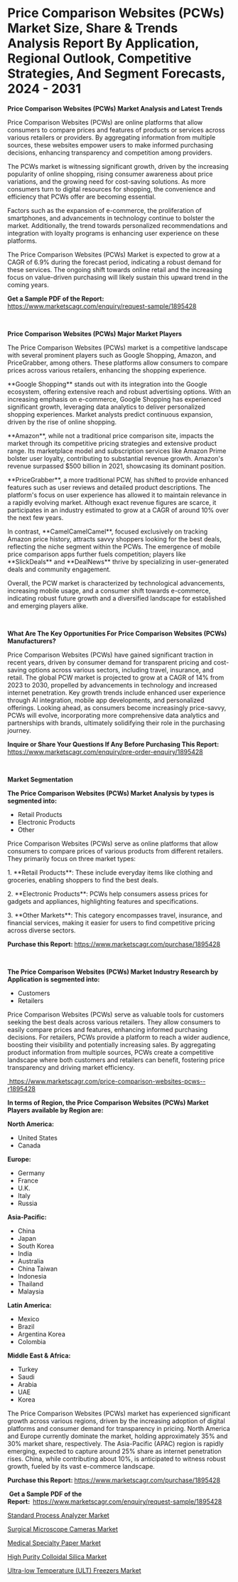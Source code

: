 <p><h1>Price Comparison Websites (PCWs) Market Size, Share & Trends Analysis Report By Application, Regional Outlook, Competitive Strategies, And Segment Forecasts, 2024 - 2031</h1></p><p><strong>Price Comparison Websites (PCWs) Market Analysis and Latest Trends</strong></p>
<p><p>Price Comparison Websites (PCWs) are online platforms that allow consumers to compare prices and features of products or services across various retailers or providers. By aggregating information from multiple sources, these websites empower users to make informed purchasing decisions, enhancing transparency and competition among providers.</p><p>The PCWs market is witnessing significant growth, driven by the increasing popularity of online shopping, rising consumer awareness about price variations, and the growing need for cost-saving solutions. As more consumers turn to digital resources for shopping, the convenience and efficiency that PCWs offer are becoming essential. </p><p>Factors such as the expansion of e-commerce, the proliferation of smartphones, and advancements in technology continue to bolster the market. Additionally, the trend towards personalized recommendations and integration with loyalty programs is enhancing user experience on these platforms. </p><p>The Price Comparison Websites (PCWs) Market is expected to grow at a CAGR of 6.9% during the forecast period, indicating a robust demand for these services. The ongoing shift towards online retail and the increasing focus on value-driven purchasing will likely sustain this upward trend in the coming years.</p></p>
<p><strong>Get a Sample PDF of the Report:&nbsp;</strong> <a href="https://www.marketscagr.com/enquiry/request-sample/1895428?utm_campaign=1683&utm_medium=2&utm_source=Github&utm_content=ia&utm_term=24102024&utm_id=price-comparison-websites-pcws">https://www.marketscagr.com/enquiry/request-sample/1895428</a></p>
<p>&nbsp;</p>
<p><strong>Price Comparison Websites (PCWs) Major Market Players</strong></p>
<p><p>The Price Comparison Websites (PCWs) market is a competitive landscape with several prominent players such as Google Shopping, Amazon, and PriceGrabber, among others. These platforms allow consumers to compare prices across various retailers, enhancing the shopping experience.</p><p>**Google Shopping** stands out with its integration into the Google ecosystem, offering extensive reach and robust advertising options. With an increasing emphasis on e-commerce, Google Shopping has experienced significant growth, leveraging data analytics to deliver personalized shopping experiences. Market analysts predict continuous expansion, driven by the rise of online shopping.</p><p>**Amazon**, while not a traditional price comparison site, impacts the market through its competitive pricing strategies and extensive product range. Its marketplace model and subscription services like Amazon Prime bolster user loyalty, contributing to substantial revenue growth. Amazon's revenue surpassed $500 billion in 2021, showcasing its dominant position.</p><p>**PriceGrabber**, a more traditional PCW, has shifted to provide enhanced features such as user reviews and detailed product descriptions. The platform's focus on user experience has allowed it to maintain relevance in a rapidly evolving market. Although exact revenue figures are scarce, it participates in an industry estimated to grow at a CAGR of around 10% over the next few years.</p><p>In contrast, **CamelCamelCamel**, focused exclusively on tracking Amazon price history, attracts savvy shoppers looking for the best deals, reflecting the niche segment within the PCWs. The emergence of mobile price comparison apps further fuels competition; players like **SlickDeals** and **DealNews** thrive by specializing in user-generated deals and community engagement.</p><p>Overall, the PCW market is characterized by technological advancements, increasing mobile usage, and a consumer shift towards e-commerce, indicating robust future growth and a diversified landscape for established and emerging players alike.</p></p>
<p>&nbsp;</p>
<p><strong>What Are The Key Opportunities For Price Comparison Websites (PCWs) Manufacturers?</strong></p>
<p><p>Price Comparison Websites (PCWs) have gained significant traction in recent years, driven by consumer demand for transparent pricing and cost-saving options across various sectors, including travel, insurance, and retail. The global PCW market is projected to grow at a CAGR of 14% from 2023 to 2030, propelled by advancements in technology and increased internet penetration. Key growth trends include enhanced user experience through AI integration, mobile app developments, and personalized offerings. Looking ahead, as consumers become increasingly price-savvy, PCWs will evolve, incorporating more comprehensive data analytics and partnerships with brands, ultimately solidifying their role in the purchasing journey.</p></p>
<p><strong>Inquire or Share Your Questions If Any Before Purchasing This Report:</strong> <a href="https://www.marketscagr.com/enquiry/pre-order-enquiry/1895428?utm_campaign=1683&utm_medium=2&utm_source=Github&utm_content=ia&utm_term=24102024&utm_id=price-comparison-websites-pcws">https://www.marketscagr.com/enquiry/pre-order-enquiry/1895428</a></p>
<p>&nbsp;</p>
<p><strong>Market Segmentation</strong></p>
<p><strong>The Price Comparison Websites (PCWs) Market Analysis by types is segmented into:</strong></p>
<p><ul><li>Retail Products</li><li>Electronic Products</li><li>Other</li></ul></p>
<p><p>Price Comparison Websites (PCWs) serve as online platforms that allow consumers to compare prices of various products from different retailers. They primarily focus on three market types: </p><p>1. **Retail Products**: These include everyday items like clothing and groceries, enabling shoppers to find the best deals.</p><p>2. **Electronic Products**: PCWs help consumers assess prices for gadgets and appliances, highlighting features and specifications.</p><p>3. **Other Markets**: This category encompasses travel, insurance, and financial services, making it easier for users to find competitive pricing across diverse sectors.</p></p>
<p><strong>Purchase this Report:&nbsp;</strong><a href="https://www.marketscagr.com/purchase/1895428?utm_campaign=1683&utm_medium=2&utm_source=Github&utm_content=ia&utm_term=24102024&utm_id=price-comparison-websites-pcws">https://www.marketscagr.com/purchase/1895428</a></p>
<p>&nbsp;</p>
<p><strong>The Price Comparison Websites (PCWs) Market Industry Research by Application is segmented into:</strong></p>
<p><ul><li>Customers</li><li>Retailers</li></ul></p>
<p><p>Price Comparison Websites (PCWs) serve as valuable tools for customers seeking the best deals across various retailers. They allow consumers to easily compare prices and features, enhancing informed purchasing decisions. For retailers, PCWs provide a platform to reach a wider audience, boosting their visibility and potentially increasing sales. By aggregating product information from multiple sources, PCWs create a competitive landscape where both customers and retailers can benefit, fostering price transparency and driving market efficiency.</p></p>
<p><a href="https://www.marketscagr.com/price-comparison-websites-pcws--r1895428?utm_campaign=1683&utm_medium=2&utm_source=Github&utm_content=ia&utm_term=24102024&utm_id=price-comparison-websites-pcws">&nbsp;https://www.marketscagr.com/price-comparison-websites-pcws--r1895428</a></p>
<p><strong>In terms of Region, the Price Comparison Websites (PCWs) Market Players available by Region are:</strong></p>
<p>
    <p> <strong> North America: </strong>
        <ul>
            <li>United States</li>
            <li>Canada</li>
        </ul>
        </p> 
    <p> <strong> Europe: </strong>
        <ul>
            <li>Germany</li>
            <li>France</li>
            <li>U.K.</li>
            <li>Italy</li>
            <li>Russia</li>
        </ul>
        </p> 
    <p> <strong> Asia-Pacific: </strong>
        <ul>
            <li>China</li>
            <li>Japan</li>
            <li>South Korea</li>
            <li>India</li>
            <li>Australia</li>
            <li>China Taiwan</li>
            <li>Indonesia</li>
            <li>Thailand</li>
            <li>Malaysia</li>
        </ul>
        </p> 
    <p> <strong> Latin America: </strong>
        <ul>
            <li>Mexico</li>
            <li>Brazil</li>
            <li>Argentina Korea</li>
            <li>Colombia</li>
        </ul>
        </p> 
    <p> <strong> Middle East & Africa: </strong>
        <ul>
            <li>Turkey</li>
            <li>Saudi</li>
            <li>Arabia</li>
            <li>UAE</li>
            <li>Korea</li>
        </ul>
    </p>
    </p>
<p><p>The Price Comparison Websites (PCWs) market has experienced significant growth across various regions, driven by the increasing adoption of digital platforms and consumer demand for transparency in pricing. North America and Europe currently dominate the market, holding approximately 35% and 30% market share, respectively. The Asia-Pacific (APAC) region is rapidly emerging, expected to capture around 25% share as internet penetration rises. China, while contributing about 10%, is anticipated to witness robust growth, fueled by its vast e-commerce landscape.</p></p>
<p><strong>Purchase this Report: </strong><a href="https://www.marketscagr.com/purchase/1895428?utm_campaign=1683&utm_medium=2&utm_source=Github&utm_content=ia&utm_term=24102024&utm_id=price-comparison-websites-pcws">https://www.marketscagr.com/purchase/1895428</a></p>
<p>&nbsp;<strong>Get a Sample PDF of the Report:&nbsp;&nbsp;</strong><a href="https://www.marketscagr.com/enquiry/request-sample/1895428?utm_campaign=1683&utm_medium=2&utm_source=Github&utm_content=ia&utm_term=24102024&utm_id=price-comparison-websites-pcws">https://www.marketscagr.com/enquiry/request-sample/1895428</a></p>
<p><strong></strong></p>
<p><p><a href="https://www.linkedin.com/pulse/decoding-standard-process-analyzer-market-signals-growth-algorithms-tstsf?utm_campaign=1683&utm_medium=2&utm_source=Github&utm_content=ia&utm_term=24102024&utm_id=price-comparison-websites-pcws">Standard Process Analyzer Market</a></p><p><a href="https://www.linkedin.com/pulse/decoding-surgical-microscope-cameras-industry-dynamics-strategic-k06mf?utm_campaign=1683&utm_medium=2&utm_source=Github&utm_content=ia&utm_term=24102024&utm_id=price-comparison-websites-pcws">Surgical Microscope Cameras Market</a></p><p><a href="https://www.linkedin.com/pulse/medical-specialty-paper-market-forecasts-trends-impact-analysis-xsuqf?utm_campaign=1683&utm_medium=2&utm_source=Github&utm_content=ia&utm_term=24102024&utm_id=price-comparison-websites-pcws">Medical Specialty Paper Market</a></p><p><a href="https://www.linkedin.com/pulse/decoding-high-purity-colloidal-silica-market-signals-growth-fgixe?utm_campaign=1683&utm_medium=2&utm_source=Github&utm_content=ia&utm_term=24102024&utm_id=price-comparison-websites-pcws">High Purity Colloidal Silica Market</a></p><p><a href="https://www.linkedin.com/pulse/market-insights-global-ultra-low-temperature-ult-freezers-forecast-rdrff?utm_campaign=1683&utm_medium=2&utm_source=Github&utm_content=ia&utm_term=24102024&utm_id=price-comparison-websites-pcws">Ultra-low Temperature (ULT) Freezers Market</a></p></p>